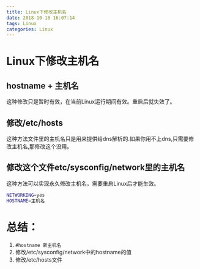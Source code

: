 ```yaml
---
title: Linux下修改主机名
date: 2018-10-18 16:07:14
tags: Linux
categories: Linux
---
```

# Linux下修改主机名

## hostname + 主机名
这种修改只是暂时有效，在当前Linux运行期间有效。重启后就失效了。

## 修改/etc/hosts
这种方法文件里的主机名只是用来提供给dns解析的.如果你用不上dns,只需要修改主机名,那修改这个没用。

## 修改这个文件etc/sysconfig/network里的主机名
这种方法可以实现永久修改主机名，需要重启Linux后才能生效。
``` bash
NETWORKING=yes
HOSTNAME=主机名
```

# 总结：
1. `#hostname 新主机名`
2. 修改/etc/sysconfig/network中的hostname的值
3. 修改/etc/hosts文件